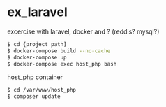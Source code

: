 # ex_laravel
excercise with laravel, docker and ? (reddis? mysql?)


```bash
$ cd {project path]
$ docker-compose build --no-cache
$ docker-compose up
$ docker-compose exec host_php bash
```

host_php container
```bash
$ cd /var/www/host_php
$ composer update
```
